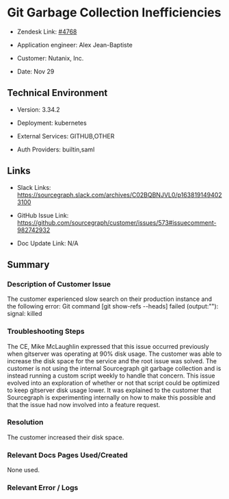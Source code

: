 

# Git Garbage Collection Inefficiencies <!-- Ticket Title  Hint: include keywords to make it searchable -->



- Zendesk Link: [#4768](https://sourcegraph.zendesk.com/agent/tickets/4768)

- Application engineer: Alex Jean-Baptiste

- Customer: Nutanix, Inc. <!-- Redact if this contains personally identifying information -->

- Date: Nov 29


<!-- Data populated from integration, speak to Ben Gordon or Michael Bali if not working -->

<!-- During Internal team trial, fill missing data manually (we are waiting for all data to sync) -->



## Technical Environment

- Version: 3.34.2​

- Deployment: kubernetes

- External Services: GITHUB,OTHER

- Auth Providers: builtin,saml





## Links
<!-- Data for application engineer manual entry -->
- Slack Links: https://sourcegraph.slack.com/archives/C02BQBNJVL0/p1638191494023100

- GitHub Issue Link: https://github.com/sourcegraph/customer/issues/573#issuecomment-982742932

- Doc Update Link: N/A



## Summary

### Description of Customer Issue
The customer experienced slow search on their production instance and the following error: Git command [git show-refs --heads] failed (output:""): signal: killed 



### Troubleshooting Steps
The CE, Mike McLaughlin expressed that this issue occurred previously when gitserver was operating at 90% disk usage. The customer was able to increase the disk space for the service and the root issue was solved. The customer is not using the internal Sourcegraph git garbage collection and is instead running a custom script weekly to handle that concern. This issue evolved into an exploration of whether or not that script could be optimized to keep gitserver disk usage lower. It was explained to the customer that Sourcegraph is experimenting internally on how to make this possible and that the issue had now involved into a feature request.



### Resolution
The customer increased their disk space.



### Relevant Docs Pages Used/Created
None used.



### Relevant Error / Logs

<!-- Please redact keys, tokens, and personal identifying information -->




<!-- Once complete, upload a copy to https://github.com/sourcegraph/support-tools-internal/tree/main/resolved-tickets as a .md file -->
<!-- Name the file 4768.md -->
